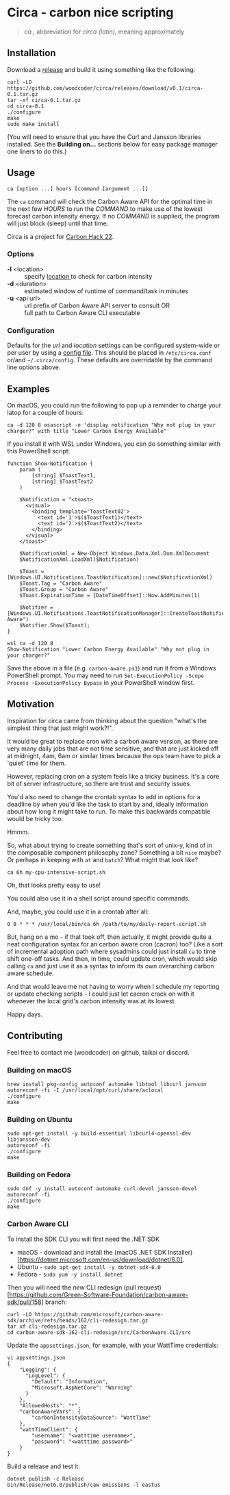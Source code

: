 # Circa - carbon nice scripting

> _ca._, abbreviation for _circa (latin)_, meaning approximately


## Installation

Download a [release](https://github.com/woodcoder/circa/releases) and build it
using something like the following:

```
curl -LO https://github.com/woodcoder/circa/releases/download/v0.1/circa-0.1.tar.gz
tar -xf circa-0.1.tar.gz
cd circa-0.1
./configure
make
sudo make install
```

(You will need to ensure that you have the Curl and Jansson libraries
installed.  See the **Building on...** sections below for easy package manager
one liners to do this.)


## Usage

```
ca [option ...] hours [command [argument ...]]
```

The `ca` command will check the Carbon Aware API for the optimal time in the
next few *HOURS* to run the *COMMAND* to make use of the lowest forecast carbon
intensity energy.  If no *COMMAND* is supplied, the program will just block
(sleep) until that time.

Circa is a project for [Carbon Hack 22](https://taikai.network/en/gsf/hackathons/carbonhack22/overview).

### Options

<dl>
  <dt><b>-l</b> &lt;location&gt;</dt>
  <dd>
    specify
    <a href="https://github.com/Green-Software-Foundation/carbon-aware-sdk/blob/dev/src/CarbonAware.LocationSources/CarbonAware.LocationSources.Azure/src/azure-regions.json">
      location
    </a>
    to check for carbon intensity
  </dd>
  <dt><b>-d</b> &lt;duration&gt;</dt>
  <dd>estimated window of runtime of command/task in minutes</dd>
  <dt><b>-u</b> &lt;api url&gt;</dt>
  <dd>
    url prefix of Carbon Aware API server to consult OR<br>
    full path to Carbon Aware CLI executable
  </dd>
</dl>

### Configuration

Defaults for the _url_ and _location_ settings can be configured system-wide or
per user by using a [config file](circa.conf).  This should be placed in
`/etc/circa.conf` or/and `~/.circa/config`.  These defaults are overridable by
the command line options above.

## Examples

On macOS, you could run the following to pop up a reminder to charge your latop for a couple of hours:

```
ca -d 120 8 osascript -e 'display notification "Why not plug in your charger?" with title "Lower Carbon Energy Available"'
```

If you install it with WSL under Windows, you can do something similar with this PowerShell script:

```
function Show-Notification {
    param (
        [string] $ToastText1,
        [string] $ToastText2
    )

    $Notification = "<toast>
      <visual>
        <binding template='ToastText02'>
          <text id='1'>$($ToastText1)</text>
          <text id='2'>$($ToastText2)</text>
        </binding>
      </visual>
    </toast>"

    $NotificationXml = New-Object Windows.Data.Xml.Dom.XmlDocument
    $NotificationXml.LoadXml($Notification)

    $Toast = [Windows.UI.Notifications.ToastNotification]::new($NotificationXml)
    $Toast.Tag = "Carbon Aware"
    $Toast.Group = "Carbon Aware"
    $Toast.ExpirationTime = [DateTimeOffset]::Now.AddMinutes(1)

    $Notifier = [Windows.UI.Notifications.ToastNotificationManager]::CreateToastNotifier("Carbon Aware")
    $Notifier.Show($Toast);
}

wsl ca -d 120 8
Show-Notification "Lower Carbon Energy Available" "Why not plug in your charger?"
```

Save the above in a file (e.g. `carbon-aware.ps1`) and run it from a Windows
PowerShell prompt.  You may need to run
`Set-ExecutionPolicy -Scope Process -ExecutionPolicy Bypass`
in your PowerShell window first.

## Motivation

Inspiration for circa came from thinking about the question "what's the
simplest thing that just might work?!".

It would be great to replace cron with a carbon aware version, as there are
very many daily jobs that are not time sensitive, and that are just kicked off
at midnight, 4am, 6am or similar times because the ops team have to pick a
'quiet' time for them.

However, replacing cron on a system feels like a tricky business.  It's a core
bit of server infrastructure, so there are trust and security issues.

You'd also need to change the crontab syntax to add in options for a deadline
by when you'd like the task to start by and, ideally information about how long
it might take to run.  To make this backwards compatible would be tricky too.

Hmmm.

So, what about trying to create something that's sort of unix-y, kind of in the 
composable component philosophy zone?  Something a bit `nice` maybe?  Or
perhaps in keeping with `at` and `batch`?  What might that look like?

```
ca 6h my-cpu-intensive-script.sh
```

Oh, that looks pretty easy to use!

You could also use it in a shell script around specific commands.

And, maybe, you could use it in a crontab after all:

```
0 0 * * * /usr/local/bin/ca 6h /path/to/my/daily-report-script.sh
```

But, hang on a mo - if that took off, then actually, it might provide quite a
neat configuration syntax for an carbon aware cron (cacron) too?  Like a sort
of incremental adoption path where sysadmins could just install `ca` to time
shift one-off tasks.  And then, in time, could update cron, which would skip
calling `ca` and just use it as a syntax to inform its own overarching carbon
aware schedule.

And that would leave me not having to worry when I schedule my reporting or
update checking scripts - I could just let cacron crack on with it whenever the
local grid's carbon intensity was at its lowest.

Happy days.


## Contributing

Feel free to contact me (woodcoder) on github, taikai or discord.

### Building on macOS

```
brew install pkg-config autoconf automake libtool libcurl jansson
autoreconf -fi -I /usr/local/opt/curl/share/aclocal
./configure
make
```

### Building on Ubuntu

```
sudo apt-get install -y build-essential libcurl4-openssl-dev libjansson-dev
autoreconf -fi
./configure
make
```

### Building on Fedora

```
sudo dnf -y install autoconf automake curl-devel jansson-devel
autoreconf -fi
./configure
make
```

### Carbon Aware CLI

To install the SDK CLI you will first need the .NET SDK

   * macOS - download and install the (macOS .NET SDK Installer)[https://dotnet.microsoft.com/en-us/download/dotnet/6.0].
   * Ubuntu - `sudo apt-get install -y dotnet-sdk-6.0`
   * Fedora - `sudo yum -y install dotnet`

Then you will need the *new* CLI redesign
(pull request)[https://github.com/Green-Software-Foundation/carbon-aware-sdk/pull/158] branch:
```
curl -LO https://github.com/microsoft/carbon-aware-sdk/archive/refs/heads/162/cli-redesign.tar.gz
tar xf cli-redesign.tar.gz
cd carbon-aware-sdk-162-cli-redesign/src/CarbonAware.CLI/src
```

Update the `appsettings.json`, for example, with your WattTime credentials:
```
vi appsettings.json 
{
    "Logging": {
      "LogLevel": {
        "Default": "Information",
        "Microsoft.AspNetCore": "Warning"
      }
    },
    "AllowedHosts": "*",
    "carbonAwareVars": {
        "carbonIntensityDataSource": "WattTime"
    },
    "wattTimeClient": {
        "username": "<watttime username>",
        "password": "<watttime password>"
    }
}
```

Build a release and test it:
```
dotnet publish -c Release
bin/Release/net6.0/publish/caw emissions -l eastus
```
